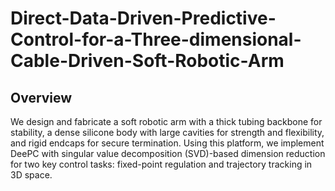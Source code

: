 # Direct-Data-Driven-Predictive-Control-for-a-Three-dimensional-Cable-Driven-Soft-Robotic-Arm

## Overview
We design and fabricate a soft robotic arm with a thick tubing backbone for stability, a dense silicone body with large cavities for strength and flexibility, and rigid endcaps for secure termination. Using this platform, we implement DeePC with singular value decomposition (SVD)-based dimension reduction for two key control tasks: fixed-point regulation and trajectory tracking in 3D space. 
